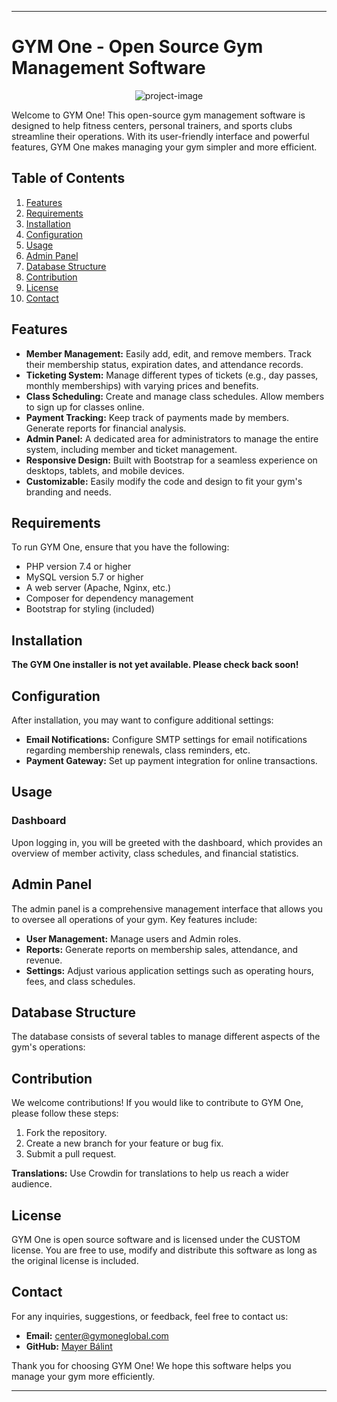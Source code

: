 
---

# GYM One - Open Source Gym Management Software
<p align="center"><img src="https://gymoneglobal.com/assets/img/text-color-logo.png" alt="project-image"></p>


Welcome to GYM One! This open-source gym management software is designed to help fitness centers, personal trainers, and sports clubs streamline their operations. With its user-friendly interface and powerful features, GYM One makes managing your gym simpler and more efficient.

## Table of Contents

1. [Features](#features)
2. [Requirements](#requirements)
3. [Installation](#installation)
4. [Configuration](#configuration)
5. [Usage](#usage)
6. [Admin Panel](#admin-panel)
7. [Database Structure](#database-structure)
8. [Contribution](#contribution)
9. [License](#license)
10. [Contact](#contact)

## Features

- **Member Management:** Easily add, edit, and remove members. Track their membership status, expiration dates, and attendance records.
- **Ticketing System:** Manage different types of tickets (e.g., day passes, monthly memberships) with varying prices and benefits.
- **Class Scheduling:** Create and manage class schedules. Allow members to sign up for classes online.
- **Payment Tracking:** Keep track of payments made by members. Generate reports for financial analysis.
- **Admin Panel:** A dedicated area for administrators to manage the entire system, including member and ticket management.
- **Responsive Design:** Built with Bootstrap for a seamless experience on desktops, tablets, and mobile devices.
- **Customizable:** Easily modify the code and design to fit your gym's branding and needs.

## Requirements

To run GYM One, ensure that you have the following:

- PHP version 7.4 or higher
- MySQL version 5.7 or higher
- A web server (Apache, Nginx, etc.)
- Composer for dependency management
- Bootstrap for styling (included)

## Installation

**The GYM One installer is not yet available. Please check back soon!**


## Configuration

After installation, you may want to configure additional settings:

- **Email Notifications:** Configure SMTP settings for email notifications regarding membership renewals, class reminders, etc.
- **Payment Gateway:** Set up payment integration for online transactions.

## Usage

### Dashboard

Upon logging in, you will be greeted with the dashboard, which provides an overview of member activity, class schedules, and financial statistics.

## Admin Panel

The admin panel is a comprehensive management interface that allows you to oversee all operations of your gym. Key features include:

- **User Management:** Manage users and Admin roles.
- **Reports:** Generate reports on membership sales, attendance, and revenue.
- **Settings:** Adjust various application settings such as operating hours, fees, and class schedules.

## Database Structure

The database consists of several tables to manage different aspects of the gym's operations:

## Contribution

We welcome contributions! If you would like to contribute to GYM One, please follow these steps:

1. Fork the repository.
2. Create a new branch for your feature or bug fix.
3. Submit a pull request.

**Translations:** Use Crowdin for translations to help us reach a wider audience.

## License

GYM One is open source software and is licensed under the CUSTOM license. You are free to use, modify and distribute this software as long as the original license is included.

## Contact

For any inquiries, suggestions, or feedback, feel free to contact us:

- **Email:** center@gymoneglobal.com
- **GitHub:** [Mayer Bálint](https://github.com/mayerbalintdev)

Thank you for choosing GYM One! We hope this software helps you manage your gym more efficiently.

--- 